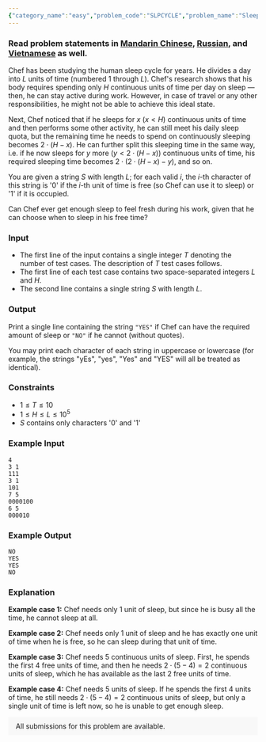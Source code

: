 ```yaml
---
{"category_name":"easy","problem_code":"SLPCYCLE","problem_name":"Sleep Cycle","problemComponents":{"constraints":"","constraintsState":false,"subtasks":"","subtasksState":false,"inputFormat":"","inputFormatState":false,"outputFormat":"","outputFormatState":false,"sampleTestCases":{}},"video_editorial_url":"https://youtu.be/EGZa2Zpv8H0","languages_supported":{"0":"CPP14","1":"C","2":"JAVA","3":"PYTH 3.6","4":"CPP17","5":"PYTH","6":"PYP3","7":"CS2","8":"ADA","9":"PYPY","10":"TEXT","11":"PAS fpc","12":"NODEJS","13":"RUBY","14":"PHP","15":"GO","16":"HASK","17":"TCL","18":"PERL","19":"SCALA","20":"LUA","21":"kotlin","22":"BASH","23":"JS","24":"LISP sbcl","25":"rust","26":"PAS gpc","27":"BF","28":"CLOJ","29":"R","30":"D","31":"CAML","32":"FORT","33":"ASM","34":"swift","35":"FS","36":"WSPC","37":"LISP clisp","38":"SQL","39":"SCM guile","40":"PERL6","41":"ERL","42":"CLPS","43":"ICK","44":"NICE","45":"PRLG","46":"ICON","47":"COB","48":"SCM chicken","49":"PIKE","50":"SCM qobi","51":"ST","52":"SQLQ","53":"NEM"},"max_timelimit":0.5,"source_sizelimit":50000,"problem_author":"daanish_adm","problem_tester":"iscsi","date_added":"14-04-2021","tags":{"0":"daanish_adm","1":"greedy","2":"simple","3":"start5","4":"vichitr"},"problem_difficulty_level":"Simple","best_tag":"","editorial_url":"https://discuss.codechef.com/problems/SLPCYCLE","time":{"view_start_date":1624800600,"submit_start_date":1624800600,"visible_start_date":1624800600,"end_date":1735669800},"is_direct_submittable":false,"problemDiscussURL":"https://discuss.codechef.com/search?q=SLPCYCLE","is_proctored":false,"visitedContests":{},"layout":"problem"}
---
```

### Read problem statements in [Mandarin Chinese](https://www.codechef.com/download/translated/START5/mandarin/SLPCYCLE.pdf), [Russian](https://www.codechef.com/download/translated/START5/russian/SLPCYCLE.pdf), and [Vietnamese](https://www.codechef.com/download/translated/START5/vietnamese/SLPCYCLE.pdf) as well.

Chef has been studying the human sleep cycle for years. He divides a day into $L$ units of time (numbered $1$ through $L$). Chef's research shows that his body requires spending only $H$ continuous units of time per day on sleep — then, he can stay active during work. However, in case of travel or any other responsibilities, he might not be able to achieve this ideal state.

Next, Chef noticed that if he sleeps for $x$ ($x \lt H$) continuous units of time and then performs some other activity, he can still meet his daily sleep quota, but the remaining time he needs to spend on continuously sleeping becomes $2\cdot(H-x)$. He can further split this sleeping time in the same way, i.e. if he now sleeps for $y$ more ($y \lt 2\cdot(H-x)$) continuous units of time, his required sleeping time becomes $2\cdot(2\cdot(H-x)-y)$, and so on.

You are given a string $S$ with length $L$; for each valid $i$, the $i$-th character of this string is '0' if the $i$-th unit of time is free (so Chef can use it to sleep) or '1' if it is occupied.

Can Chef ever get enough sleep to feel fresh during his work, given that he can choose when to sleep in his free time?

### Input
- The first line of the input contains a single integer $T$ denoting the number of test cases. The description of $T$ test cases follows.
- The first line of each test case contains two space-separated integers $L$ and $H$.
- The second line contains a single string $S$ with length $L$.

### Output
Print a single line containing the string `"YES"` if Chef can have the required amount of sleep or `"NO"` if he cannot (without quotes).

You may print each character of each string in uppercase or lowercase (for example, the strings "yEs", "yes", "Yes" and "YES" will all be treated as identical).

### Constraints
- $1 \leq T \leq 10$
- $1 \leq H \leq L \leq 10^5$
- $S$ contains only characters '0' and '1'

### Example Input
```
4
3 1
111
3 1
101
7 5
0000100
6 5
000010
```

### Example Output
```
NO
YES
YES
NO
```
	
### Explanation
**Example case 1:** Chef needs only $1$ unit of sleep, but since he is busy all the time, he cannot sleep at all.

**Example case 2:** Chef needs only $1$ unit of sleep and he has exactly one unit of time when he is free, so he can sleep during that unit of time.

**Example case 3:** Chef needs $5$ continuous units of sleep. First, he spends the first $4$ free units of time, and then he needs $2 \cdot (5 - 4) = 2$ continuous units of sleep, which he has available as the last $2$ free units of time.

**Example case 4:** Chef needs $5$ units of sleep. If he spends the first $4$ units of time, he still needs $2 \cdot (5 - 4) = 2$ continuous units of sleep, but only a single unit of time is left now, so he is unable to get enough sleep.

<aside style='background: #f8f8f8;padding: 10px 15px;'><div>All submissions for this problem are available.</div></aside>